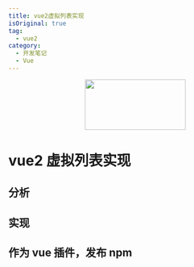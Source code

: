 ```yaml
---
title: vue2虚拟列表实现
isOriginal: true
tag:
  - vue2
category:
  - 开发笔记
  - Vue
---
```


<center>
  <img  style='width:200px;height:100px' src='https://zfh-nanjing-bucket.oss-cn-nanjing.aliyuncs.com/blog-images/VListLogo.PNG'/>
</center>

# vue2 虚拟列表实现

## 分析

## 实现

## 作为 vue 插件，发布 npm

